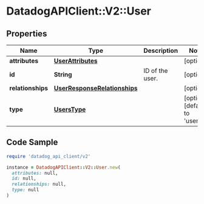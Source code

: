# DatadogAPIClient::V2::User

## Properties

| Name | Type | Description | Notes |
| ---- | ---- | ----------- | ----- |
| **attributes** | [**UserAttributes**](UserAttributes.md) |  | [optional] |
| **id** | **String** | ID of the user. | [optional] |
| **relationships** | [**UserResponseRelationships**](UserResponseRelationships.md) |  | [optional] |
| **type** | [**UsersType**](UsersType.md) |  | [optional][default to &#39;users&#39;] |

## Code Sample

```ruby
require 'datadog_api_client/v2'

instance = DatadogAPIClient::V2::User.new(
  attributes: null,
  id: null,
  relationships: null,
  type: null
)
```


